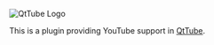 ![QtTube Logo](https://user-images.githubusercontent.com/42720004/192839093-ff0565f2-862f-4cee-a026-5cc0cadb20b5.png)

This is a plugin providing YouTube support in [QtTube](https://github.com/BowDown097/QtTube).
